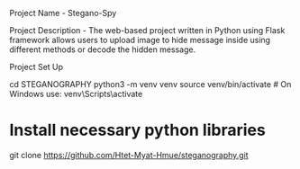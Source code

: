 Project Name - Stegano-Spy

Project Description - The web-based project written in Python using Flask framework allows users to upload image to hide message inside using different methods or decode the hidden message.

Project Set Up

cd STEGANOGRAPHY
python3 -m venv venv
source venv/bin/activate # On Windows use: venv\Scripts\activate
# Install necessary python libraries
git clone https://github.com/Htet-Myat-Hmue/steganography.git